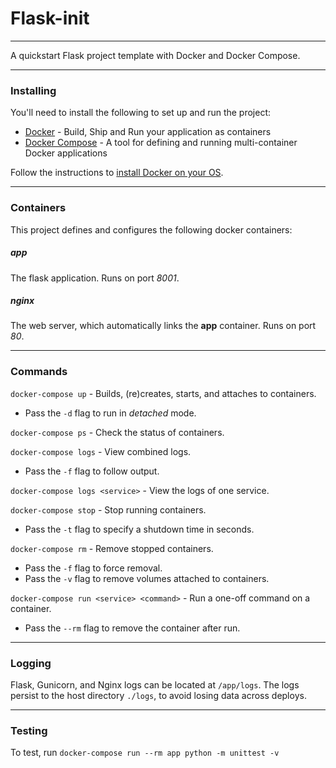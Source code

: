 
# Flask-init

---

A quickstart Flask project template with Docker and Docker Compose.

---

### Installing

You'll need to install the following to set up and run the project:
- [Docker](http://www.docker.com/) - Build, Ship and Run your application as containers
- [Docker Compose](https://docs.docker.com/compose/) - A tool for defining and running multi-container Docker applications

Follow the instructions to [install Docker on your OS](https://www.docker.com/products/overview#/install_the_platform).

---

### Containers

This project defines and configures the following docker containers:

##### app
The flask application. Runs on port _8001_.

##### nginx
The web server, which automatically links the **app** container. Runs on port _80_.

---

### Commands

`docker-compose up` - Builds, (re)creates, starts, and attaches to containers.
- Pass the `-d` flag to run in _detached_ mode.

`docker-compose ps` - Check the status of containers.

`docker-compose logs` - View combined logs.
- Pass the `-f` flag to follow output.

`docker-compose logs <service>` - View the logs of one service.

`docker-compose stop` - Stop running containers.
- Pass the `-t` flag to specify a shutdown time in seconds.

`docker-compose rm` - Remove stopped containers.
- Pass the `-f` flag to force removal.
- Pass the `-v` flag to remove volumes attached to containers.

`docker-compose run <service> <command>` - Run a one-off command on a container.
- Pass the `--rm` flag to remove the container after run.



---

### Logging

Flask, Gunicorn, and Nginx logs can be located at `/app/logs`.
The logs persist to the host directory `./logs`, to avoid losing data across deploys.

---

### Testing

To test, run `docker-compose run --rm app python -m unittest -v`
